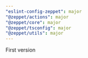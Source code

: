 ```yaml
---
"eslint-config-zeppet": major
"@zeppet/actions": major
"@zeppet/core": major
"@zeppet/tsconfig": major
"@zeppet/utils": major
---
```


First version
